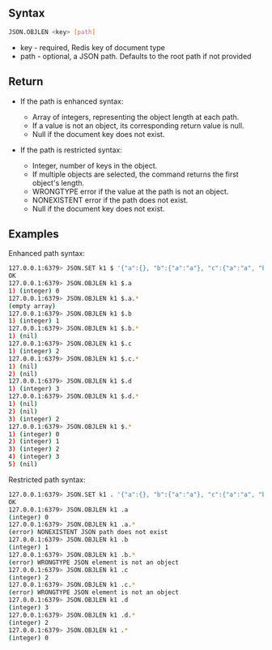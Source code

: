 ## Syntax

```bash
JSON.OBJLEN <key> [path]
```

* key - required, Redis key of document type
* path - optional, a JSON path. Defaults to the root path if not provided

## Return

* If the path is enhanced syntax:
    * Array of integers, representing the object length at each path.
    * If a value is not an object, its corresponding return value is null.
    * Null if the document key does not exist.

* If the path is restricted syntax:
    * Integer, number of keys in the object.
    * If multiple objects are selected, the command returns the first object's length.
    * WRONGTYPE error if the value at the path is not an object.
    * NONEXISTENT error if the path does not exist.
    * Null if the document key does not exist.

## Examples

Enhanced path syntax:

```bash
127.0.0.1:6379> JSON.SET k1 $ '{"a":{}, "b":{"a":"a"}, "c":{"a":"a", "b":"bb"}, "d":{"a":1, "b":"b", "c":{"a":3,"b":4}}, "e":1}'
OK
127.0.0.1:6379> JSON.OBJLEN k1 $.a
1) (integer) 0
127.0.0.1:6379> JSON.OBJLEN k1 $.a.*
(empty array)
127.0.0.1:6379> JSON.OBJLEN k1 $.b
1) (integer) 1
127.0.0.1:6379> JSON.OBJLEN k1 $.b.*
1) (nil)
127.0.0.1:6379> JSON.OBJLEN k1 $.c
1) (integer) 2
127.0.0.1:6379> JSON.OBJLEN k1 $.c.*
1) (nil)
2) (nil)
127.0.0.1:6379> JSON.OBJLEN k1 $.d
1) (integer) 3
127.0.0.1:6379> JSON.OBJLEN k1 $.d.*
1) (nil)
2) (nil)
3) (integer) 2
127.0.0.1:6379> JSON.OBJLEN k1 $.*
1) (integer) 0
2) (integer) 1
3) (integer) 2
4) (integer) 3
5) (nil)
```

Restricted path syntax:

```bash
127.0.0.1:6379> JSON.SET k1 . '{"a":{}, "b":{"a":"a"}, "c":{"a":"a", "b":"bb"}, "d":{"a":1, "b":"b", "c":{"a":3,"b":4}}, "e":1}'
OK
127.0.0.1:6379> JSON.OBJLEN k1 .a
(integer) 0
127.0.0.1:6379> JSON.OBJLEN k1 .a.*
(error) NONEXISTENT JSON path does not exist
127.0.0.1:6379> JSON.OBJLEN k1 .b
(integer) 1
127.0.0.1:6379> JSON.OBJLEN k1 .b.*
(error) WRONGTYPE JSON element is not an object
127.0.0.1:6379> JSON.OBJLEN k1 .c
(integer) 2
127.0.0.1:6379> JSON.OBJLEN k1 .c.*
(error) WRONGTYPE JSON element is not an object
127.0.0.1:6379> JSON.OBJLEN k1 .d
(integer) 3
127.0.0.1:6379> JSON.OBJLEN k1 .d.*
(integer) 2
127.0.0.1:6379> JSON.OBJLEN k1 .*
(integer) 0
```
